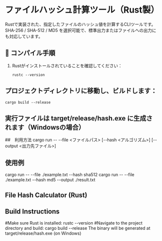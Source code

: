 # ファイルハッシュ計算ツール（Rust製）

Rustで実装された、指定したファイルのハッシュ値を計算するCLIツールです。  
SHA-256 / SHA-512 / MD5 を選択可能で、標準出力またはファイルへの出力にも対応しています。

## 🔧 コンパイル手順

1. Rustがインストールされていることを確認してください：
   ```
   rustc --version
   ```
## プロジェクトディレクトリに移動し、ビルドします：
   ```
   cargo build --release
   ```

## 実行ファイルは target/release/hash.exe に生成されます（Windowsの場合）

##　利用方法
cargo run -- --file <ファイルパス> [--hash <アルゴリズム>] [--output <出力先ファイル>]

## 使用例
cargo run -- --file ./example.txt --hash sha512
cargo run -- --file ./example.txt --hash md5 --output ./result.txt


## File Hash Calculator (Rust)

## Build Instructions
#Make sure Rust is installed:
rustc --version
#Navigate to the project directory and build:
cargo build --release
The binary will be generated at target/release/hash.exe (on Windows)


